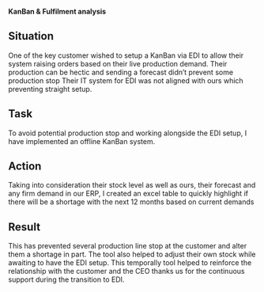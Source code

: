 **KanBan & Fulfilment analysis**

## Situation
One of the key customer wished to setup a KanBan via EDI to allow their system raising orders based on their live production demand. Their production can be hectic and sending a forecast didn’t prevent some production stop Their IT system for EDI was not aligned with ours which preventing  straight setup.

## Task
To avoid potential production stop and working alongside the EDI setup, I have implemented an offline KanBan system.

## Action
Taking into consideration their stock level as well as ours, their forecast  and any firm demand in our ERP, I created an excel table to quickly highlight if there will be a shortage with the next 12 months based on current demands

## Result

This has prevented several production line stop at the customer and alter them a shortage in part. The tool also helped to adjust their own stock while awaiting to have the EDI setup. This temporally tool helped to reinforce the relationship with the customer and the CEO thanks us for the continuous support during the transition to EDI.
